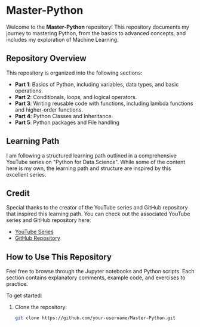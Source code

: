# Master-Python

Welcome to the **Master-Python** repository! This repository documents my journey to mastering Python, from the basics to advanced concepts, and includes my exploration of Machine Learning.

## Repository Overview

This repository is organized into the following sections:

- **Part 1**: Basics of Python, including variables, data types, and basic operations.
- **Part 2**: Conditionals, loops, and logical operators.
- **Part 3**: Writing reusable code with functions, including lambda functions and higher-order functions.
- **Part 4**: Python Classes and Inheritance.
- **Part 5**: Python packages and File handling



## Learning Path

I am following a structured learning path outlined in a comprehensive YouTube series on "Python for Data Science". While some of the content here is my own, the learning path and structure are inspired by this excellent series.

## Credit
Special thanks to the creator of the YouTube series and GitHub repository that inspired this learning path. You can check out the associated YouTube series and GitHub repository here:
  
- [YouTube Series](https://www.youtube.com/watch?v=yGN28LY5VuA&list=PPSV)
- [GitHub Repository](https://github.com/nicknochnack/PythonForDataScience)

## How to Use This Repository

Feel free to browse through the Jupyter notebooks and Python scripts. Each section contains explanatory comments, example code, and exercises to practice.

To get started:
1. Clone the repository:
   ```bash
   git clone https://github.com/your-username/Master-Python.git
